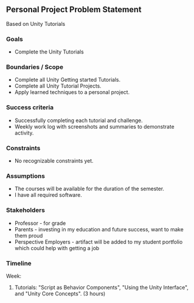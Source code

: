﻿
## Personal Project Problem Statement

Based on Unity Tutorials

### Goals

-   Complete the Unity Tutorials

### Boundaries / Scope

-   Complete all Unity Getting started Tutorials.
-   Complete all Unity Tutorial Projects.
-   Apply learned techniques to a personal project.

### Success criteria

-   Successfully completing each tutorial and challenge.
-   Weekly work log with screenshots and summaries to demonstrate activity.

### Constraints

-   No recognizable constraints yet.

### Assumptions

-   The courses will be available for the duration of the semester.
-   I have all required software.

### Stakeholders

-   Professor - for grade
-   Parents - investing in my education and future success, want to make them proud
-   Perspective Employers - artifact will be added to my student portfolio which could help with getting a job

### Timeline

Week:

1.  Tutorials: "Script as Behavior Components", "Using the Unity Interface", and "Unity Core Concepts". (3 hours)
